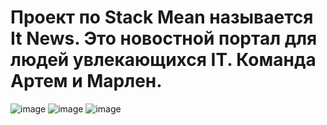 # Проект по Stack Mean называется It News. Это новостной портал для людей увлекающихся IT. Команда Артем и Марлен.

![image](https://github.com/Lovilek/-IT-News-Meanw/assets/105930858/9497dc1b-01b3-41c5-a70a-100311b9a152)
![image](https://github.com/Lovilek/-IT-News-Meanw/assets/105930858/5ab57221-01a5-4e18-a2d4-6a4239858a14)
![image](https://github.com/Lovilek/-IT-News-Meanw/assets/105930858/7f0da6bd-0a89-4eed-9ade-3fddd7372f29)


